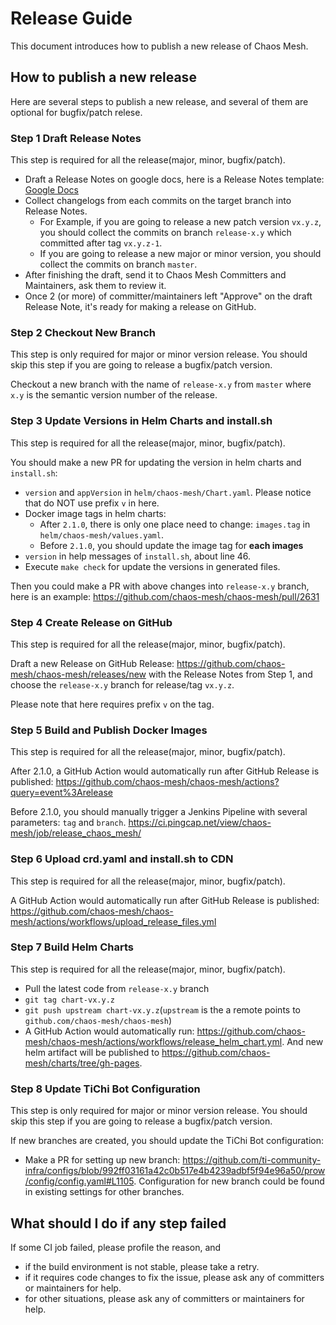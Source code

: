 # Release Guide

This document introduces how to publish a new release of Chaos Mesh.

## How to publish a new release

Here are several steps to publish a new release, and several of them are optional for bugfix/patch relese.

### Step 1 Draft Release Notes

This step is required for all the release(major, minor, bugfix/patch).

- Draft a Release Notes on google docs, here is a Release Notes template: [Google Docs](https://docs.google.com/document/d/1v0P5NQyepEyT4CH8usouyJup_fvOYtsYAz8nbJfn3Jk/edit?usp=sharing)
- Collect changelogs from each commits on the target branch into Release Notes.
  - For Example, if you are going to release a new patch version `vx.y.z`, you should collect the commits on branch `release-x.y` which committed after tag `vx.y.z-1`.
  - If you are going to release a new major or minor version, you should collect the commits on branch `master`.
- After finishing the draft, send it to Chaos Mesh Committers and Maintainers, ask them to review it.
- Once 2 (or more) of committer/maintainers left "Approve" on the draft Release Note, it's ready for making a release on GitHub.

### Step 2 Checkout New Branch

This step is only required for major or minor version release. You should skip this step if you are going to release a bugfix/patch version.

Checkout a new branch with the name of `release-x.y` from `master` where `x.y` is the semantic version number of the release.

### Step 3 Update Versions in Helm Charts and install.sh

This step is required for all the release(major, minor, bugfix/patch).

You should make a new PR for updating the version in helm charts and `install.sh`:

- `version` and `appVersion` in `helm/chaos-mesh/Chart.yaml`. Please notice that do NOT use prefix `v` in here.
- Docker image tags in helm charts:
  - After `2.1.0`, there is only one place need to change: `images.tag` in `helm/chaos-mesh/values.yaml`.
  - Before `2.1.0`, you should update the image tag for **each images**
- `version` in help messages of `install.sh`, about line 46.
- Execute `make check` for update the versions in generated files.

Then you could make a PR with above changes into `release-x.y` branch, here is an example: https://github.com/chaos-mesh/chaos-mesh/pull/2631

### Step 4 Create Release on GitHub

This step is required for all the release(major, minor, bugfix/patch).

Draft a new Release on GitHub Release: https://github.com/chaos-mesh/chaos-mesh/releases/new with the Release Notes from Step 1, and choose the `release-x.y` branch for release/tag `vx.y.z`.

Please note that here requires prefix `v` on the tag.

### Step 5 Build and Publish Docker Images

This step is required for all the release(major, minor, bugfix/patch).

After 2.1.0, a GitHub Action would automatically run after GitHub Release is published: https://github.com/chaos-mesh/chaos-mesh/actions?query=event%3Arelease

Before 2.1.0, you should manually trigger a Jenkins Pipeline with several parameters: `tag` and `branch`. https://ci.pingcap.net/view/chaos-mesh/job/release_chaos_mesh/

### Step 6 Upload crd.yaml and install.sh to CDN

This step is required for all the release(major, minor, bugfix/patch).

A GitHub Action would automatically run after GitHub Release is published: https://github.com/chaos-mesh/chaos-mesh/actions/workflows/upload_release_files.yml

### Step 7 Build Helm Charts

This step is required for all the release(major, minor, bugfix/patch).

- Pull the latest code from `release-x.y` branch
- `git tag chart-vx.y.z`
- `git push upstream chart-vx.y.z`(`upstream` is the a remote points to `github.com/chaos-mesh/chaos-mesh`)
- A GitHub Action would automatically run: https://github.com/chaos-mesh/chaos-mesh/actions/workflows/release_helm_chart.yml. And new helm artifact will be published to https://github.com/chaos-mesh/charts/tree/gh-pages.

### Step 8 Update TiChi Bot Configuration

This step is only required for major or minor version release. You should skip this step if you are going to release a bugfix/patch version.

If new branches are created, you should update the TiChi Bot configuration:

- Make a PR for setting up new branch: https://github.com/ti-community-infra/configs/blob/992ff03161a42c0b517e4b4239adbf5f94e96a50/prow/config/config.yaml#L1105. Configuration for new branch could be found in existing settings for other branches.

## What should I do if any step failed

If some CI job failed, please profile the reason, and

- if the build environment is not stable, please take a retry.
- if it requires code changes to fix the issue, please ask any of committers or maintainers for help.
- for other situations, please ask any of committers or maintainers for help.
